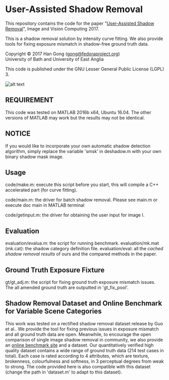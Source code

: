 # User-Assisted Shadow Removal
This repository contains the code for the paper
"[User-Assisted Shadow Removal](http://dx.doi.org/10.1016/j.imavis.2017.04.001)", Image and Vision Computing 2017.

This is a shadow removal solution by intensity curve fitting. We also provide tools for fixing exposure mismatch in shadow-free ground truth data.

Copyright &copy; 2017 Han Gong (gong@fedoraproject.org)<br />
University of Bath and University of East Anglia

This code is published under the GNU Lesser General Public License (LGPL) 3.

![alt text](http://www2.cmp.uea.ac.uk/~ybb15eau/ivc2017-shadow.jpg "Pipeline")

## REQUIREMENT
This code was tested on MATLAB 2016b x64, Ubuntu 16.04. The other versions of MATLAB may work but the results may not be identical.

## NOTICE
If you would like to incorporate your own automatic shadow detection algorithm, simply replace the variable 'smsk' in deshadow.m with your own binary shadow mask image.

## Usage
code/make.m: execute this script before you start, this will compile a C++ accelerated part (for curve fitting).

code/main.m: the driver for batch shadow removal. Please see main.m or execute doc main in MATLAB terminal

code/getinput.m: the driver for obtaining the user input for image I.

## Evaluation
evaluation/evalua.m: the script for running benchmark.
evaluation/mk.mat (mk.cat): the shadow category definition file.
evaluation/eval: all the *cached shadow removal results* of ours and the compared methods in the paper.

## Ground Truth Exposure Fixture
gt/gt_adj.m: the script for fixing ground truth exposure mismatch issues. The all amended ground truth are outputted in 'gt_fix_pool'.

## Shadow Removal Dataset and Online Benchmark for Variable Scene Categories
This work was tested on a rectified shadow removal dataset release by Guo et al.. We provide the tool for fixing previous issues in exposure mismatch and all ground truth data are open. Meanwhile, to encourage the open comparison of single image shadow removal in community, we also provide an [online benchmark site](http://cs.bath.ac.uk/~hg299/shadow_eval/eval.php) and a dataset. Our quantitatively verified high quality dataset contains a wide range of ground truth data (214 test cases in total). Each case is rated according to 4 attributes, which are texture, brokenness, colourfulness and softness, in 3 perceptual degrees from weak to strong. The code provided here is also compatible with this dataset (change the path in 'dataset.m' to adapt to this dataset).
